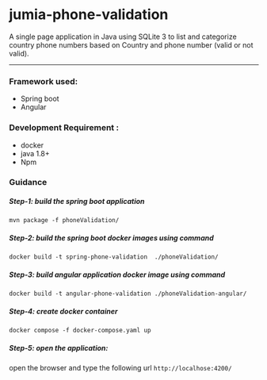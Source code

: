 # jumia-phone-validation

A single page application in Java using SQLite 3 to list and categorize country phone numbers based on Country and phone number (valid or not valid).

----------

### Framework used:

- Spring boot
- Angular

### Development Requirement :

- docker
- java 1.8+
- Npm

### Guidance

##### Step-1:  build the spring boot application
`mvn package -f phoneValidation/`

##### Step-2:  build the spring boot  docker images using command
`docker build -t spring-phone-validation  ./phoneValidation/`

##### Step-3:  build angular application docker image using command
`docker build -t angular-phone-validation ./phoneValidation-angular/`

##### Step-4:  create docker container
`docker compose -f docker-compose.yaml up`

##### Step-5: open the application:
open the browser and type the following url `http://localhose:4200/`

